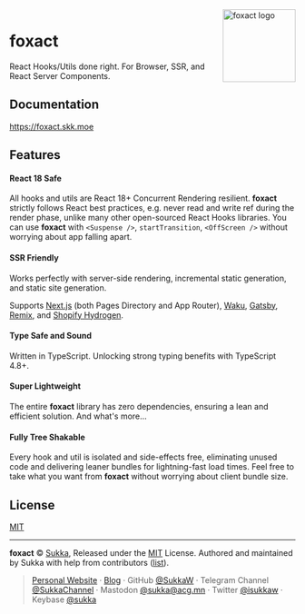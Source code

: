 <img src="https://pic.skk.moe/gh/foxact.gif" alt="foxact logo" width="128" height="128" align="right" />

# foxact

React Hooks/Utils done right. For Browser, SSR, and React Server Components.

## Documentation

https://foxact.skk.moe

## Features

#### React 18 Safe

All hooks and utils are React 18+ Concurrent Rendering resilient. **foxact** strictly follows React best practices, e.g. never read and write ref during the render phase, unlike many other open-sourced React Hooks libraries. You can use **foxact** with `<Suspense />`, `startTransition`, `<OffScreen />` without worrying about app falling apart.

#### SSR Friendly

Works perfectly with server-side rendering, incremental static generation, and static site generation.

Supports [Next.js](https://nextjs.org) (both Pages Directory and App Router), [Waku](https://github.com/dai-shi/waku), [Gatsby](https://www.gatsbyjs.com/), [Remix](https://remix.run/), and [Shopify Hydrogen](https://hydrogen.shopify.dev/).

#### Type Safe and Sound

Written in TypeScript. Unlocking strong typing benefits with TypeScript 4.8+.

#### Super Lightweight

The entire **foxact** library has zero dependencies, ensuring a lean and efficient solution. And what's more...

#### Fully Tree Shakable

Every hook and util is isolated and side-effects free, eliminating unused code and delivering leaner bundles for lightning-fast load times. Feel free to take what you want from **foxact** without worrying about client bundle size.

## License

[MIT](./LICENSE)

----

**foxact** © [Sukka](https://github.com/SukkaW), Released under the [MIT](./LICENSE) License.
Authored and maintained by Sukka with help from contributors ([list](https://github.com/SukkaW/foxact/graphs/contributors)).

> [Personal Website](https://skk.moe) · [Blog](https://blog.skk.moe) · GitHub [@SukkaW](https://github.com/SukkaW) · Telegram Channel [@SukkaChannel](https://t.me/SukkaChannel) · Mastodon [@sukka@acg.mn](https://acg.mn/@sukka) · Twitter [@isukkaw](https://twitter.com/isukkaw) · Keybase [@sukka](https://keybase.io/sukka)
